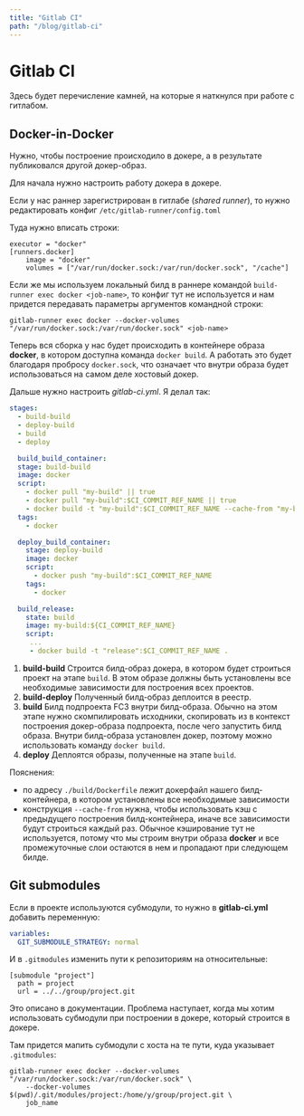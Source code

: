 ```yaml
---
title: "Gitlab CI"
path: "/blog/gitlab-ci"
---
```


# Gitlab CI

Здесь будет перечисление камней, на которые я наткнулся при работе с гитлабом.

## Docker-in-Docker

Нужно, чтобы построение происходило в докере, а в результате публиковался другой докер-образ.

Для начала нужно настроить работу докера в докере. 

Если у нас раннер зарегистрирован в гитлабе (*shared runner*), то нужно редактировать конфиг `/etc/gitlab-runner/config.toml`

Туда нужно вписать строки:

```
executor = "docker"
[runners.docker]
	image = "docker"
	volumes = ["/var/run/docker.sock:/var/run/docker.sock", "/cache"]
```

Если же мы используем локальный билд в раннере командой `build-runner exec docker <job-name>`, то конфиг тут не используется и нам придется передавать параметры аргументов командной строки:

```shell
gitlab-runner exec docker --docker-volumes "/var/run/docker.sock:/var/run/docker.sock" <job-name>
```

Теперь вся сборка у нас будет происходить в контейнере образа **docker**, в котором доступна команда `docker build`. А работать это будет благодаря пробросу `docker.sock`, что означает что внутри образа будет использоваться на самом деле хостовый докер.

Дальше нужно настроить *gitlab-ci.yml*. Я делал так:

```yaml
stages:
  - build-build
  - deploy-build
  - build
  - deploy

  build_build_container:
  stage: build-build
  image: docker
  script:
    - docker pull "my-build" || true
    - docker pull "my-build":$CI_COMMIT_REF_NAME || true
    - docker build -t "my-build":$CI_COMMIT_REF_NAME --cache-from "my-build" --cache-from "my-build":$CI_COMMIT_REF_NAME ./build
  tags:
    - docker

  deploy_build_container:
    stage: deploy-build
    image: docker
    script:
      - docker push "my-build":$CI_COMMIT_REF_NAME
    tags:
      - docker

  build_release:
  	state: build
  	image: my-build:${CI_COMMIT_REF_NAME}
  	script:
  	 ...
  	 - docker build -t "release":$CI_COMMIT_REF_NAME .
```

1. **build-build** Строится билд-образ докера, в котором будет строиться проект на этапе `build`. В этом образе должны быть установлены все необходимые зависимости для построения всех проектов.
2. **build-deploy** Полученный билд-образ деплоится в реестр.
3. **build** Билд подпроекта FC3 внутри билд-образа. Обычно на этом этапе нужно скомпилировать исходники, скопировать из в контекст построения докер-образа подпроекта, после чего запустить билд образа. Внутри билд-образа установлен докер, поэтому можно использовать команду `docker build`.
4. **deploy** Деплоятся образы, полученные на этапе `build`.

Пояснения:
  - по адресу `./build/Dockerfile` лежит докерфайл нашего билд-контейнера, в котором установлены все необходимые зависимости
  - конструкция `--cache-from` нужна, чтобы использовать кэш с предыдущего построения билд-контейнера, иначе все зависимости будут строиться каждый раз. Обычное кэширование тут не используется, потому что мы строим внутри образа **docker** и все промежуточные слои остаются в нем и пропадают при следующем билде.

## Git submodules

Если в проекте используются субмодули, то нужно в **gitlab-ci.yml** добавить переменную:

```yaml
variables:
  GIT_SUBMODULE_STRATEGY: normal
```

И в `.gitmodules` изменить пути к репозиториям на относительные:

```
[submodule "project"]
  path = project
  url = ../../group/project.git
```

Это описано в документации. Проблема наступает, когда мы хотим использовать субмодули при построении в докере, который строится в докере.

Там придется мапить субмодули с хоста на те пути, куда указывает `.gitmodules`:

```
gitlab-runner exec docker --docker-volumes "/var/run/docker.sock:/var/run/docker.sock" \
    --docker-volumes $(pwd)/.git/modules/project:/home/y/group/project.git \
    job_name
```
